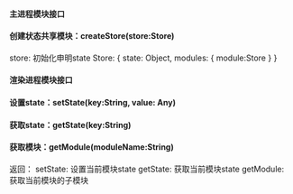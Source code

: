 #### 主进程模块接口

#### 创建状态共享模块：createStore(store:Store)
store: 初始化申明state
Store: {
    state: Object,
    modules: {
        module:Store
    }
}

#### 渲染进程模块接口

#### 设置state：setState(key:String, value: Any)

#### 获取state：getState(key:String)

#### 获取模块：getModule(moduleName:String)
返回：
setState: 设置当前模块state
getState: 获取当前模块state
getModule: 获取当前模块的子模块









